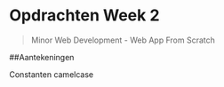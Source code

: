 # Opdrachten Week 2
  > Minor Web Development - Web App From Scratch
  
  ##Aantekeningen
  
  Constanten camelcase